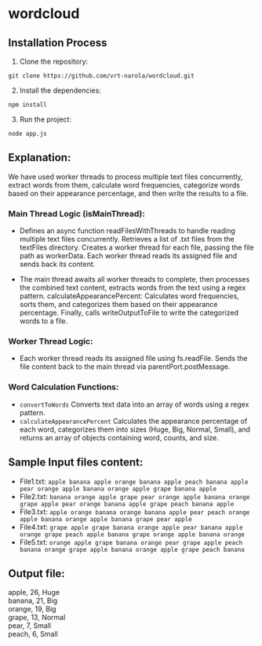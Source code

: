 # wordcloud

## Installation Process

1. Clone the repository:

  `git clone https://github.com/vrt-narola/wordcloud.git`

2. Install the dependencies:

`npm install`

3. Run the project:

`node app.js`

## Explanation:

We have used worker threads to process multiple text files concurrently, extract words from them, calculate word frequencies, categorize words based on their appearance percentage, and then write the results to a file.

### Main Thread Logic (isMainThread):

- Defines an async function readFilesWithThreads to handle reading multiple text files concurrently. Retrieves a list of .txt files from the textFiles directory. Creates a worker thread for each file, passing the file path as workerData. Each worker thread reads its assigned file and sends back its content.

- The main thread awaits all worker threads to complete, then processes the combined text content, extracts words from the text using a regex pattern.
calculateAppearancePercent: Calculates word frequencies, sorts them, and categorizes them based on their appearance percentage. Finally, calls writeOutputToFile to write the categorized words to a file.

### Worker Thread Logic:

- Each worker thread reads its assigned file using fs.readFile. Sends the file content back to the main thread via parentPort.postMessage.

### Word Calculation Functions:

- `convertToWords` Converts text data into an array of words using a regex pattern.
- `calculateAppearancePercent` Calculates the appearance percentage of each word, categorizes them into sizes (Huge, Big, Normal, Small), and returns an array of objects containing word, counts, and size.

## Sample Input files content:
- File1.txt: `apple banana apple orange banana apple peach banana apple pear orange apple banana orange apple grape banana apple`
- File2.txt: `banana orange apple grape pear orange apple banana orange grape apple pear orange banana apple grape peach banana apple`
- File3.txt: `apple orange banana orange banana apple pear peach orange apple banana orange apple banana grape pear apple`
- File4.txt: `grape apple grape banana orange apple pear banana apple orange grape peach apple banana grape orange apple banana orange`
- File5.txt: `orange apple grape banana orange pear grape apple peach banana orange grape apple banana orange apple grape peach banana`

## Output file:
apple, 26, Huge  
banana, 21, Big  
orange, 19, Big  
grape, 13, Normal  
pear, 7, Small  
peach, 6, Small
